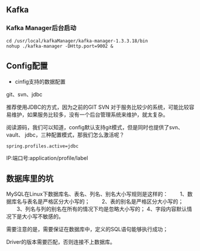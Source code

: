 ## Kafka

### Kafka Manager后台启动

```
cd /usr/local/kafkaManager/kafka-manager-1.3.3.18/bin
nohup ./kafka-manager -DHttp.port=9002 &
```


## Config配置

- cinfig支持的数据配置

git、svn、jdbc

推荐使用JDBC的方式，因为之前的GIT SVN 对于服务比较少的系统，可能比较容易维护，如果服务比较多，没有一个后台管理系统来维护，就太复杂。

阅读源码，我们可以知道，config默认支持git模式，但是同时也提供了svn、vault、 jdbc，三种配置模式，那我们怎么激活呢？

```
spring.profiles.active=jdbc
```

IP:端口号:application/profile/label

## 数据库里的坑

MySQL在Linux下数据库名、表名、列名、别名大小写规则是这样的：
　　1、数据库名与表名是严格区分大小写的；
　　2、表的别名是严格区分大小写的；
　　3、列名与列的别名在所有的情况下均是忽略大小写的；
    4、字段内容默认情况下是大小写不敏感的。
	
需要注意的是，需要保证在数据库中，定义的SQL语句能够执行成功；

Driver的版本需要匹配，否则连接不上数据库。
